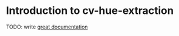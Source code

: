 # Introduction to cv-hue-extraction

TODO: write [great documentation](http://jacobian.org/writing/great-documentation/what-to-write/)
